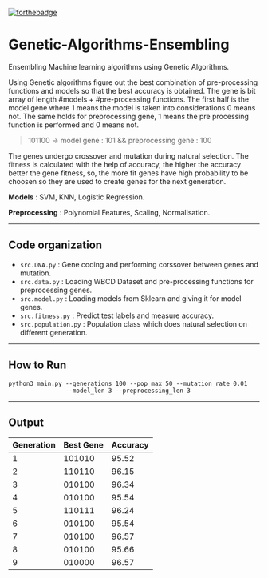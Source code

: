 [![forthebadge](https://forthebadge.com/images/badges/powered-by-coffee.svg)](https://forthebadge.com)

# Genetic-Algorithms-Ensembling
Ensembling Machine learning algorithms using Genetic Algorithms.

Using Genetic algorithms figure out the best combination of pre-processing functions and models so that the best accuracy is obtained. The gene is bit array of length #models + #pre-processing functions. The first half is the model gene where 1 means the model is taken into considerations 0 means not. The same holds for preprocessing gene, 1 means the pre processing function is performed and 0 means not.

> 101100 -> model gene : 101 && preprocessing gene : 100

The genes undergo crossover and mutation during natural selection. The fitness is calculated with the help of accuracy, the higher the accuracy better the gene fitness, so, the more fit genes have high probability to be choosen so they are used to create genes for the next generation.

**Models** : SVM, KNN, Logistic Regression.

**Preprocessing** : Polynomial Features, Scaling, Normalisation.

---

## Code organization

- `src.DNA.py` : Gene coding and performing corssover between genes and mutation.
- `src.data.py` : Loading WBCD Dataset and pre-processing functions for preprocessing genes.
- `src.model.py` : Loading models from Sklearn and giving it for model genes.
- `src.fitness.py` : Predict test labels and measure accuracy.
- `src.population.py` : Population class which does natural selection on different generation.

---

## How to Run

```
python3 main.py --generations 100 --pop_max 50 --mutation_rate 0.01 
                --model_len 3 --preprocessing_len 3
```
---
 
## Output

| Generation | Best Gene | Accuracy |
| ----------- | ----------- | ----------- |
| 1 | 101010 | 95.52 |
| 2 | 110110 | 96.15 |
| 3 | 010100 | 96.34 |
| 4 | 010100 | 95.54 |
| 5 | 110111 | 96.24 |
| 6 | 010100 | 95.54 |
| 7 | 010100 | 96.57 |
| 8 | 010100 | 95.66 |
| 9 | 010000 | 96.57 |
